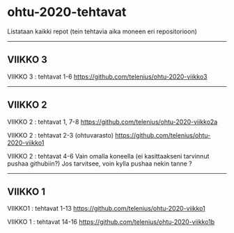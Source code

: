 # ohtu-2020-tehtavat
Listataan kaikki repot (tein tehtavia aika moneen eri repositorioon)

----
## VIIKKO 3

VIIKKO 3 : tehtavat 1-6
https://github.com/telenius/ohtu-2020-viikko3

----
## VIIKKO 2

VIIKKO 2 : tehtavat 1, 7-8
https://github.com/telenius/ohtu-2020-viikko2a

VIIKKO 2 : tehtavat 2-3 (ohtuvarasto)
https://github.com/telenius/ohtu-2020-viikko1

VIIKKO 2 : tehtavat 4-6
Vain omalla koneella (ei kasittaakseni tarvinnut pushaa githubiin?)
Jos tarvitsee, voin kylla pushaa nekin tanne ?

----
## VIIKKO 1

VIIKKO1 : tehtavat 1-13
https://github.com/telenius/ohtu-2020-viikko1

VIIKKO 1 : tehtavat 14-16
https://github.com/telenius/ohtu-2020-viikko1b



